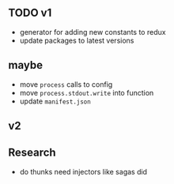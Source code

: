 ## TODO v1
* generator for adding new constants to redux
* update packages to latest versions

## maybe
* move `process` calls to config
* move `process.stdout.write` into function
* update `manifest.json`

## v2

## Research
* do thunks need injectors like sagas did
